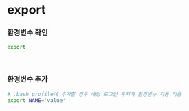 export
===

### 환경변수 확인
```sh
export
```

<br>

### 환경변수 추가
```sh
# .bash_profile에 추가할 경우 해당 로그인 유저에 환경변수 자동 적용
export NAME='value'
```

<br>
